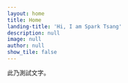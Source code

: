```yaml
---
layout: home
title: Home
landing-title: 'Hi, I am Spark Tsang'
description: null
image: null
author: null
show_tile: false
---
```


此乃測試文字。
